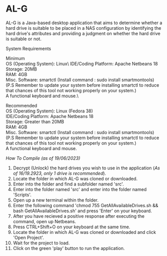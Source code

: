 # AL-G
AL-G is a Java-based desktop application that aims to determine whether a hard drive is suitable to be placed in a NAS configuration by identifying the hard drive's attributes and providing a judgment on whether the hard drive is suitable or not.

System Requirements

Minimum\
OS (Operating System): Linux\ 
IDE/Coding Platform: Apache Netbeans 18\
Storage: 20MB\
RAM: 4GB\
Misc. Software: smartctl (Install command : sudo <insert your package manager> install smartmontools)\
(P.S Remember to update your system before installing smartctl to reduce that chances of this tool not working properly on your system.)\
A functional keyboard and mouse.\

Recommended\
OS (Operating System): Linux (Fedora 38)\
IDE/Coding Platform: Apache Netbeans 18\
Storage: Greater than 20MB\
RAM: 4GB\
Misc. Software: smartctl (Install command : sudo <insert your package manager> install smartmontools)\
(P.S Remember to update your system before installing smartctl to reduce that chances of this tool not working properly on your system.)\
A functional keyboard and mouse.

*How To Compile (as of 19/06/2023)*
1. Decrypt (Unlock) the hard drives you wish to use in the application (*As of 16/19.2923, only 1 drive is recommended*).
2. Locate the folder in which AL-G was cloned or downloaded.
3. Enter into the folder and find a subfolder named 'src'.
4. Enter into the folder named 'src' and enter into the folder named 'Scripts'.
5. Open up a new terminal within the folder.
6. Enter the following command 'chmod 755 GetAllAvailableDrives.sh && bash GetAllAvailableDrives.sh' and press 'Enter' on your keyboard.
7. After you have recieved a positive response after executing the command, open up Netbeans.
8. Press CTRL+Shift+O on your keyboard at the same time.
9. Locate the folder in which AL-G was cloned or downloaded and click 'Open Project'.
10. Wait for the project to load.
11. Click on the green 'play' button to run the application.
